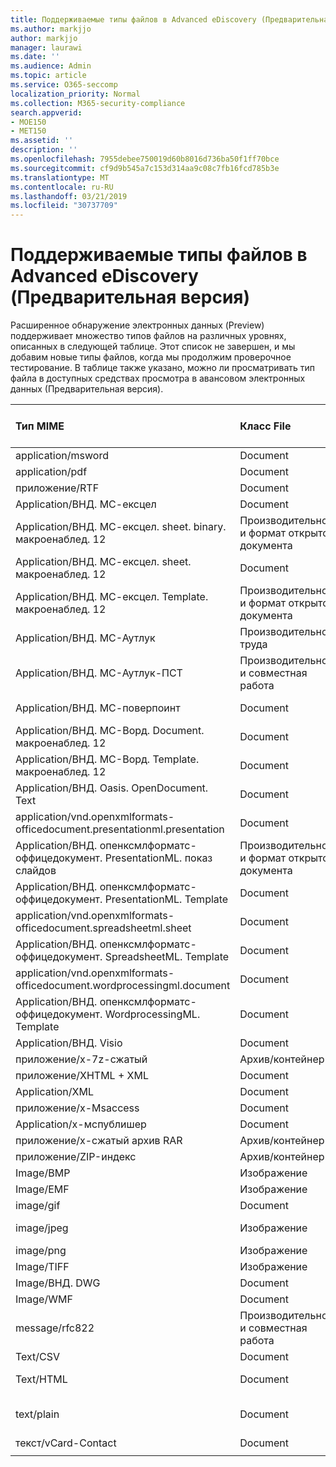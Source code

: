 ```yaml
---
title: Поддерживаемые типы файлов в Advanced eDiscovery (Предварительная версия)
ms.author: markjjo
author: markjjo
manager: laurawi
ms.date: ''
ms.audience: Admin
ms.topic: article
ms.service: O365-seccomp
localization_priority: Normal
ms.collection: M365-security-compliance
search.appverid:
- MOE150
- MET150
ms.assetid: ''
description: ''
ms.openlocfilehash: 7955debee750019d60b8016d736ba50f1ff70bce
ms.sourcegitcommit: cf9d9b545a7c153d314aa9c08c7fb16fcd785b3e
ms.translationtype: MT
ms.contentlocale: ru-RU
ms.lasthandoff: 03/21/2019
ms.locfileid: "30737709"
---
```

# <a name="supported-file-types-in-advanced-ediscovery-preview"></a>Поддерживаемые типы файлов в Advanced eDiscovery (Предварительная версия)

Расширенное обнаружение электронных данных (Preview) поддерживает множество типов файлов на различных уровнях, описанных в следующей таблице. Этот список не завершен, и мы добавим новые типы файлов, когда мы продолжим проверочное тестирование. В таблице также указано, можно ли просматривать тип файла в доступных средствах просмотра в авансовом электронных данных (Предварительная версия).

| Тип MIME | Класс File | Встроенное средство просмотра | Средство просмотра текста | Средство просмотра примечаний | Извлечение контейнера | Расширения |
| :- | :- | :- | :- | :- | :- | :- |
| application/msword | Document | Да | Да | Да | Нет | . doc;. dat |
| application/pdf | Document | Да | Да | Да | Нет | PDF |
| приложение/RTF | Document | Да | Да | Да | Нет | RTF;. гостей |
| Application/ВНД. МС-ексцел | Document | Да | Да | Да | Нет | XLS; dat |
| Application/ВНД. МС-ексцел. sheet. binary. макроенаблед. 12 | Производительность и формат открытого документа | Да | Да | Нет | Нет | . xlsb |
| Application/ВНД. МС-ексцел. sheet. макроенаблед. 12 | Document | Да | Да | Да | Нет | . xlsm |
| Application/ВНД. МС-ексцел. Template. макроенаблед. 12 | Производительность и формат открытого документа | Нет | Да | Нет | Нет | . xltm |
| Application/ВНД. МС-Аутлук | Производительность труда | Нет | Нет | Нет | Нет | . MSG |
| Application/ВНД. МС-Аутлук-ПСТ | Производительность и совместная работа | Нет | Нет | Нет | Да | PST-файл |
| Application/ВНД. МС-поверпоинт | Document | Да | Да | Да | Нет | PPT; PPS;. Pot |
| Application/ВНД. МС-Ворд. Document. макроенаблед. 12 | Document | Да | Да | Да | Нет | DOCM |
| Application/ВНД. МС-Ворд. Template. макроенаблед. 12 | Document | Да | Да | Да | Нет | . dotm |
| Application/ВНД. Oasis. OpenDocument. Text | Document | Да | Да | Да | Нет | Detection  |
| application/vnd.openxmlformats-officedocument.presentationml.presentation | Document | Да | Да | Да | Нет | PPTX |
| Application/ВНД. опенксмлформатс-оффицедокумент. PresentationML. показ слайдов | Производительность и формат открытого документа | Да | Да | Да | Нет | . ppsx |
| Application/ВНД. опенксмлформатс-оффицедокумент. PresentationML. Template | Document | Да | Да | Да | Нет | . potx |
| application/vnd.openxmlformats-officedocument.spreadsheetml.sheet | Document | Да | Да | Да | Нет | XLSX |
| Application/ВНД. опенксмлформатс-оффицедокумент. SpreadsheetML. Template | Document | Да | Да | Да | Нет | . xltx |
| application/vnd.openxmlformats-officedocument.wordprocessingml.document | Document | Да | Да | Да | Нет | DOCX |
| Application/ВНД. опенксмлформатс-оффицедокумент. WordprocessingML. Template | Document | Да | Да | Да | Нет | . dotx |
| Application/ВНД. Visio | Document | Да | Да | Да | Нет | . VSD |
| приложение/x-7z-сжатый | Архив/контейнер | Нет | Нет | Нет | Да | .7z |
| приложение/XHTML + XML | Document | Да | Да | Да | Нет | . XHTML |
| Application/XML | Document | Да | Да | Да | Нет | . XML |
| приложение/x-Msaccess | Document | Да | Да | Да | Нет | . mdb |
| Application/x-мспублишер | Document | Да | Да | Да | Нет | . pub |
| приложение/x-сжатый архив RAR | Архив/контейнер | Нет | Нет | Нет | Да | . rar |
| приложение/ZIP-индекс | Архив/контейнер | Нет | Нет | Нет | Да | ZIP- |
| Image/BMP | Изображение | Да | Да | Да | Нет | BMP |
| Image/EMF | Изображение | Да | Да | Да | Нет | EMF |
| image/gif | Document | Да | Да | Да | Нет | . gif |
| image/jpeg | Изображение | Да | Да | Да | Нет | JPG;. JPEG;. dat;. жпгт |
| image/png | Изображение | Да | Да | Да | Нет | . png |
| Image/TIFF | Изображение | Да | Да | Да | Нет | TIF |
| Image/ВНД. DWG | Document | Да | Да | Да | Нет | . DWG;. DXF |
| Image/WMF | Document | Да | Да | Да | Нет | . WMF |
| message/rfc822 | Производительность и совместная работа | Нет | Нет | Нет | Нет | EML |
| Text/CSV | Document | Да | Да | Да | Нет | CSV-файл |
| Text/HTML | Document | Да | Да | Да | Нет | . HTML;. shtml; htm |
| text/plain | Document | Да | Да | Да | Нет | . txt;. CSS;. Con;. pl;. csv;. dat |
| текст/vCard-Contact | Document | Да | Да | Да | Нет | . vcf |
||||||||